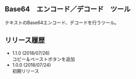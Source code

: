 ## Base64　エンコード／デコード　ツール

テキストのBase64エンコード、デコードを行うツール。


## リリース履歴
* 1.1.0 (2018/07/26)  
コピー＆ペーストボタンを追加
* 1.0.0 (2018/07/24)  
初期リリース